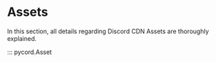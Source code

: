 # Assets

In this section, all details regarding Discord CDN Assets are thoroughly explained.

::: pycord.Asset
